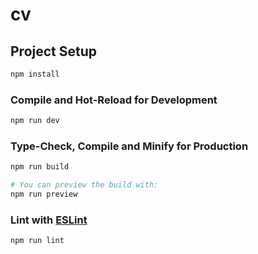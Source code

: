 # cv

## Project Setup

```sh
npm install
```

### Compile and Hot-Reload for Development

```sh
npm run dev
```

### Type-Check, Compile and Minify for Production

```sh
npm run build

# You can preview the build with:
npm run preview
```

### Lint with [ESLint](https://eslint.org/)

```sh
npm run lint
```
